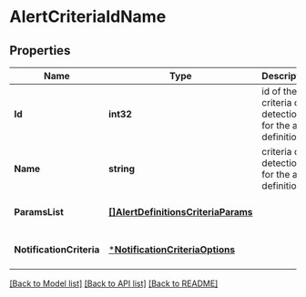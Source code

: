 # AlertCriteriaIdName

## Properties
Name | Type | Description | Notes
------------ | ------------- | ------------- | -------------
**Id** | **int32** | id of the criteria of detection for the alert definition | [optional] [default to null]
**Name** | **string** | criteria of detection for the alert definition | [optional] [default to null]
**ParamsList** | [**[]AlertDefinitionsCriteriaParams**](AlertDefinitionsCriteriaParams.md) |  | [optional] [default to null]
**NotificationCriteria** | [***NotificationCriteriaOptions**](NotificationCriteriaOptions.md) |  | [optional] [default to null]

[[Back to Model list]](../README.md#documentation-for-models) [[Back to API list]](../README.md#documentation-for-api-endpoints) [[Back to README]](../README.md)

